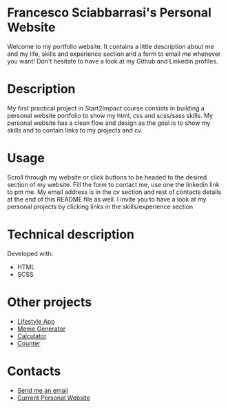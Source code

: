 # Francesco Sciabbarrasi's Personal Website
Welcome to my portfolio website. It contains a little description about me and my life, skills and experience section and a form to email me whenever you want! Don't hesitate to have a look at my Github and Linkedin profiles.

# Description
My first practical project in Start2Impact course consists in building a personal website portfolio to show my html, css and scss/sass skills. My personal website has a clean flow and design as the goal is to show my skills and to contain links to my projects and cv.

# Usage
Scroll through my website or click buttons to be headed to the desired section of my website. Fill the form to contact me, use one the linkedin link to pm me. My email address is in the cv section and rest of contacts details at the end of this README file as well.
I invite you to have a look at my personal projects by clicking links in the skills/experience section

# Technical description
Developed with:
- HTML 
- SCSS

# Other projects
- [Lifestyle App](https://francescosciab.github.io/Lifestyle-App/)
- [Meme Generator](https://francescosciab.github.io/MemeGenerator--react-with-api-/)
- [Calculator](https://francescosciab.github.io/Calculator/)
- [Counter](https://francescosciab.github.io/Counter-S2i/)

# Contacts
- [Send me an email](mailto:francesco.sciabbarrasii@gmail.com)
- [Current Personal Website](https://francescosciab.github.io/EN-PersonalWebsite/)